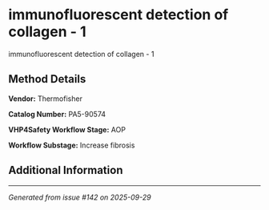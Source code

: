 # immunofluorescent detection of collagen - 1

immunofluorescent detection of collagen - 1

## Method Details

**Vendor:** Thermofisher

**Catalog Number:** PA5-90574

**VHP4Safety Workflow Stage:** AOP

**Workflow Substage:** Increase fibrosis

## Additional Information

---

*Generated from issue #142 on 2025-09-29*
